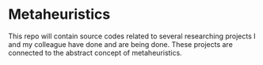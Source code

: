 # Metaheuristics
This repo will contain source codes related to several researching projects I and my colleague have done and are being done. These projects are connected to the abstract concept of metaheuristics.
